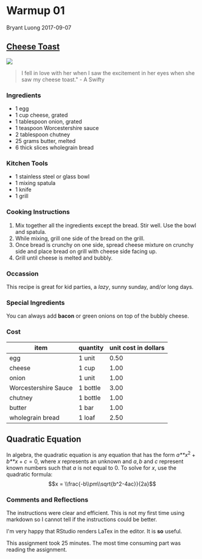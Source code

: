 Warmup 01
================
Bryant Luong
2017-09-07

[Cheese Toast](http://recipes.had.co.nz/5/cheese-toast, "Cheese Toast")
-----------------------------------------------------------------------

![](http://www.wizardrecipes.com/wp-content/uploads/2013/01/Toasted-Cheese.jpg)

> I fell in love with her when I saw the excitement in her eyes when she saw my cheese toast." - A Swifty

### Ingredients

-   1 egg
-   1 cup cheese, grated
-   1 tablespoon onion, grated
-   1 teaspoon Worcestershire sauce
-   2 tablespoon chutney
-   25 grams butter, melted
-   6 thick slices wholegrain bread

### Kitchen Tools

-   1 stainless steel or glass bowl
-   1 mixing spatula
-   1 knife
-   1 grill

### Cooking Instructions

1.  Mix together all the ingredients except the bread. Stir well. Use the bowl and spatula.
2.  While mixing, grill one side of the bread on the grill.
3.  Once bread is crunchy on one side, spread cheese mixture on crunchy side and place bread on grill with cheese side facing up.
4.  Grill until cheese is melted and bubbly.

### Occassion

This recipe is great for kid parties, a *lazy*, sunny sunday, and/or long days.

### Special Ingredients

You can always add **bacon** or green onions on top of the bubbly cheese.

### Cost

| item                 | quantity | unit cost in dollars |
|----------------------|----------|----------------------|
| egg                  | 1 unit   | 0.50                 |
| cheese               | 1 cup    | 1.00                 |
| onion                | 1 unit   | 1.00                 |
| Worcestershire Sauce | 1 bottle | 3.00                 |
| chutney              | 1 bottle | 1.00                 |
| butter               | 1 bar    | 1.00                 |
| wholegrain bread     | 1 loaf   | 2.50                 |

Quadratic Equation
------------------

In algebra, the quadratic equation is any equation that has the form *a**x*<sup>2</sup> + *b**x* + *c* = 0, where *x* represents an unknown and *a*, *b* and *c* represent known numbers such that *a* is not equal to 0. To solve for *x*, use the quadratic formula:
$$x = \\frac{-b\\pm\\sqrt{b^2-4ac}}{2a}$$

### Comments and Reflections

The instructions were clear and efficient. This is not my first time using markdown so I cannot tell if the instructions could be better.

I'm very happy that RStudio renders LaTex in the editor. It is **so** useful.

This assignment took 25 minutes. The most time consuming part was reading the assignment.
